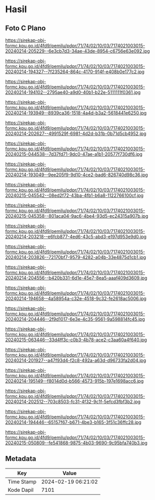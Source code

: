 # Hasil

## Foto C Plano

https://sirekap-obj-formc.kpu.go.id/4fd9/pemilu/pdpr/71/74/02/10/03/7174021003015-20240214-205229--6e3cb7d3-34ae-43de-8954-c6756e63e092.jpg

https://sirekap-obj-formc.kpu.go.id/4fd9/pemilu/pdpr/71/74/02/10/03/7174021003015-20240214-194327--7f235264-864c-4170-914f-e408b0e177c2.jpg

https://sirekap-obj-formc.kpu.go.id/4fd9/pemilu/pdpr/71/74/02/10/03/7174021003015-20240214-194102--2795ae40-a9d0-40b1-b22e-5111111f0361.jpg

https://sirekap-obj-formc.kpu.go.id/4fd9/pemilu/pdpr/71/74/02/10/03/7174021003015-20240214-193949--8939ca36-1518-4a4d-b3a2-5618441e6250.jpg

https://sirekap-obj-formc.kpu.go.id/4fd9/pemilu/pdpr/71/74/02/10/03/7174021003015-20240214-202627--4991529f-6981-4d2d-b31b-0b71d5cb4952.jpg

https://sirekap-obj-formc.kpu.go.id/4fd9/pemilu/pdpr/71/74/02/10/03/7174021003015-20240215-044538--7d37fd71-9dc0-47ae-a1b1-20577f730df6.jpg

https://sirekap-obj-formc.kpu.go.id/4fd9/pemilu/pdpr/71/74/02/10/03/7174021003015-20240214-193049--9ee205f9-9d10-4ce2-bad6-826740d98c36.jpg

https://sirekap-obj-formc.kpu.go.id/4fd9/pemilu/pdpr/71/74/02/10/03/7174021003015-20240215-045542--08ed2f72-43ba-4fb1-b6a8-1122766100cf.jpg

https://sirekap-obj-formc.kpu.go.id/4fd9/pemilu/pdpr/71/74/02/10/03/7174021003015-20240215-045358--801aca04-9ac6-4be4-93d5-ec24315a907b.jpg

https://sirekap-obj-formc.kpu.go.id/4fd9/pemilu/pdpr/71/74/02/10/03/7174021003015-20240214-203218--e6fcb877-4ed6-43c5-abd3-e197d953e9d0.jpg

https://sirekap-obj-formc.kpu.go.id/4fd9/pemilu/pdpr/71/74/02/10/03/7174021003015-20240214-203826--72170bf7-9579-4282-a04b-33e4875d1cb1.jpg

https://sirekap-obj-formc.kpu.go.id/4fd9/pemilu/pdpr/71/74/02/10/03/7174021003015-20240214-204556--b420b331-6d1e-45e7-8ea5-aaaf409d3609.jpg

https://sirekap-obj-formc.kpu.go.id/4fd9/pemilu/pdpr/71/74/02/10/03/7174021003015-20240214-194658--4a58954a-c32e-4518-9c32-fe2618ac5006.jpg

https://sirekap-obj-formc.kpu.go.id/4fd9/pemilu/pdpr/71/74/02/10/03/7174021003015-20240214-204446--2f9d1017-6e3e-4c35-9561-9a598814fc45.jpg

https://sirekap-obj-formc.kpu.go.id/4fd9/pemilu/pdpr/71/74/02/10/03/7174021003015-20240215-063446--33d4ff3c-c0b3-4b78-ace2-c3aa60a4f640.jpg

https://sirekap-obj-formc.kpu.go.id/4fd9/pemilu/pdpr/71/74/02/10/03/7174021003015-20240214-201927--a47f93d4-f2c8-492a-a63d-d96733fa2d04.jpg

https://sirekap-obj-formc.kpu.go.id/4fd9/pemilu/pdpr/71/74/02/10/03/7174021003015-20240214-195149--f8014d0d-b566-4573-915b-197e1698acc6.jpg

https://sirekap-obj-formc.kpu.go.id/4fd9/pemilu/pdpr/71/74/02/10/03/7174021003015-20240214-202512--703c8503-fc31-4f32-9c1f-5efcd3fbf3b2.jpg

https://sirekap-obj-formc.kpu.go.id/4fd9/pemilu/pdpr/71/74/02/10/03/7174021003015-20240214-194446--65157f67-b671-4be3-b165-3f51c36ffc28.jpg

https://sirekap-obj-formc.kpu.go.id/4fd9/pemilu/pdpr/71/74/02/10/03/7174021003015-20240215-050809--fe541868-9875-4b03-9690-9c95bfa740b3.jpg


## Metadata

| Key        | Value               |
| ---------- | ------------------- |
| Time Stamp | 2024-02-19 06:21:02 |
| Kode Dapil | 7101                |



